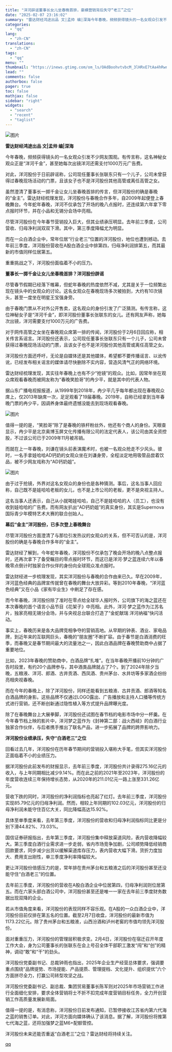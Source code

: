 ```yaml
---
title: "洋河辟谣董事长女儿坐春晚首排，豪横营销背后失守“老三”之位"
date: "2025-02-07 23:16:02"
summary: "雷达财经鸿途出品 文|孟帅 编|深海今年春晚，频频获得镜头的一名女观众引发不少网友围观。有传言称，这..."
categories:
  - "qq"
lang:
  - "zh-CN"
translations:
  - "zh-CN"
tags:
  - "qq"
menu: ""
thumbnail: "https://inews.gtimg.com/om_ls/OAdBoohvtvbcM_3lHRxE7tAa4hRwnCuW-LqHUm6Umv3GsAA_640360/0"
lead: ""
comments: false
authorbox: false
pager: true
toc: false
mathjax: false
sidebar: "right"
widgets:
  - "search"
  - "recent"
  - "taglist"
---
```


![图片](https://inews.gtimg.com/news_bt/OThpeTvEmtLsrznxfC8Ec6YnhRLiqJrdK-clx1ezzdud8AA/641)

**雷达财经鸿途出品 文|孟帅 编|深海**

今年春晚，频频获得镜头的一名女观众引发不少网友围观。有传言称，这名神秘女观众正是“洋河千金”，甚至她每次出镜洋河还需支付1000万元广告费。

对此，洋河股份于日前辟谣称，公司现任董事长张联东只有一个儿子，公司未曾获得过春晚现场活动的门票，且该女子也不是洋河股份其他高管或离任高管之女。

虽然澄清了董事长一掷千金让女儿坐春晚首排的传言，但洋河股份的确是春晚的“金主”。雷达财经梳理发现，洋河股份与春晚合作多年，自2009年起便登上春晚舞台。今年蛇年春晚，洋河不仅承包了开场的晚八点报时，还连续第六年拿下零点报时环节，并在小品和无锡分会场中亮相。

尽管洋河股份在今年春节营销投入巨大，但其业绩承压明显。去年前三季度，公司营收、归母净利润双双下滑。其中，第三季度降幅尤为明显。

而在一众白酒企业中，常年位居“行业老三”位置的洋河股份，地位也遭到撼动。去年前三季度，洋河股份营收在A股白酒企业中排第四，归母净利润排第五，而其最新的市值同样位居第五。

重重挑战之下，洋河股份面临着不小的压力。

**董事长一掷千金让女儿坐春晚首排？洋河股份辟谣**

尽管春节假期已经落下帷幕，但蛇年春晚的热度依然不减，尤其是关于一位频繁出现在镜头中的女观众的讨论。这名女观众在春晚现场多次被拍到，大约有10次镜头，甚至一度坐在明星王宝强身旁。

由于春晚门票从不对外公开售卖，这名观众的身份引发了广泛猜测。有传言称，这位神秘女子是“洋河千金”，即洋河股份董事长张联东的女儿。还有网友声称，她每次出镜，洋河需要支付1000万元的广告费。

对于网传高管之女坐在春晚观众席第一排的传闻，洋河股份于2月6日回应称，相关传言系谣言。洋河股份还表示，公司现任董事长张联东只有一个儿子，公司未曾获得过春晚现场活动的门票，且该女子也不是洋河股份其他高管或离任高管之女。

洋河股份方面还呼吁，无论是自媒体还是其他媒体，希望都不要传播谣言、以讹传讹，已经发布相关谣言的媒体请尽快删除不实内容，营造风清气正的网络环境。

雷达财经梳理发现，其实往年春晚上也有不少“抢镜”的观众。比如，因常年坐在观众席观看春晚而被网友称为“春晚笑脸哥”的冉少平，就是其中的代表人物。

据山东广播电视报报道，从1999年到2018年，冉少平几乎每年都出现在春晚观众席上，仅2013年缺席一次，足足观看了19届春晚。2019年，自称已经拿到当年春晚门票的冉少平，因调养身体最终遗憾没能去到现场观看春晚。

![图片](https://inews.gtimg.com/news_bt/OSFOQt3ASgIt19waWsCZxCiHQfSumIUn3bPiNG9UsnEGkAA/641)

值得一提的是，“笑脸哥”除了是春晚的铁杆粉丝外，他还有个商人的身份。天眼查显示，冉少平是北京奥博玉屏文化传播有限公司的法定代表人，该公司由其全资控股，不过该公司已于2009年11月被吊销。

而就在上一年春晚，刘谦在镜头前表演魔术时，也被一名观众抢走不少风头。彼时，一名手拿娃哈哈AD钙奶的女观众坐在刘谦身旁，全程淡定地用吸管品尝着饮品，被不少网友戏称为“AD钙奶姐”。

![图片](https://inews.gtimg.com/news_bt/OX2UM3p5kn4PljHWR4Y0Dc92yv46-k4z6WiuMWi4OvzbEAA/641)

由于过于抢镜，外界对这名女观众的身份也是各种猜测。事后，这名当事人回应称，自己既不是娃哈哈老板的女儿，也不是上市公司的老板，更不是央视主持人。

这名当事人还表示，自己从小就喝娃哈哈，自己不是娃哈哈的人（员工），也没有收到娃哈哈的广告费。而有网友扒出“AD钙奶姐”的真实身份，其实是Supernova国际青少年模特艺术大赛的联合创始人。

**幕后“金主”洋河股份，已多次登上春晚舞台**

尽管洋河股份方面澄清了与那位引发热议的女观众的关系，但不可否认的是，洋河股份的确是与春晚合作多年的“金主”。

雷达财经了解到，今年蛇年春晚，洋河股份不仅承包了晚会开场的晚八点整点报时，还再次拿下了备受瞩目的零点报时环节，而这已是洋河·梦之蓝连续六年以春晚零点倒计时独家合作伙伴的身份向全球观众准点报时。

雷达财经进一步梳理发现，其实洋河股份与春晚的合作由来已久。早在2009年，洋河蓝色经典的品牌宣传就曾在春晚的舞台大放异彩。等到2010年春晚，“洋河蓝色经典”又在小品《家有毕业生》中刷足了存在感。

而今年春晚，洋河股份除了准时在零点给全球华人报时外，公司旗下的海之蓝还在本次春晚的首个语言小品节目《花架子》中亮相。此外，洋河·梦之蓝作为江苏名片，独家亮相无锡分会场，并与央视总台联合打造了“金蛇献瑞 洋河纳福”快闪活动。

事实上，春晚历来是各大品牌竞相争夺的营销高地。从早期的钟表、酒业、家电品牌，到近年来的互联网巨头，春晚的“朋友圈”不断扩容。由于春节是白酒消费的旺季，而春晚又是春节期间最大的流量池之一，因此白酒品牌在春晚赞助商中占据了重要地位。

比如，2023年春晚的赞助商中，白酒品牌“扎堆”。在当年春晚开播前10分钟的广告时段里，有约20个品牌参与，其中酒类品牌就占了7个。到了2024年除夕当晚，五粮液、洋河、郎酒、古井贡酒、西凤酒、贵州茅台、水井坊等多家酒企纷纷亮相央视春晚。

而在今年的春晚上，除了洋河股份，同样还能看到五粮液、古井贡酒、郎酒等知名白酒品牌的身影。这些品牌不仅通过LOGO露出、广告播放和主持人口播等传统方式进行营销，还不断创新通过隐性植入等方式提升品牌曝光度。

除了在春晚舞台上大展拳脚，洋河股份还试图在春节档的电影市场中分一杯羹。在今年春节档上映的影片中，洋河梦之蓝作为《封神第二部：战火西岐》的白酒行业独家合作伙伴，与后者携手推出了联名产品，进一步拓展了品牌的跨界影响力。

**洋河股份业绩承压，失守“白酒老三”之位**

回看过去几年，洋河股份在历年春节期间的营销投入堪称大手笔，但其实洋河股份正面临着不小的业绩压力。

据洋河股份此前发布的财报显示，去年前三季度，洋河股份共计录得275.16亿元的收入，与上年同期相比减少9.14%。而在此之前的2021年至2023年，洋河股份的年度营收连续三年保持增长态势，从2020年的211.01亿元一路上涨至331.26亿元。

营收下跌的同时，洋河股份的净利润指标也亮起了红灯。去年前三季度，洋河股份实现85.79亿元的归母净利润。然而，相较上年同期的102.03亿元，洋河股份的归母净利润未能守住百亿大关，同比降幅高达15.92%。

具体至单季度来看，去年第三季度，洋河股份的营收和归母净利润指标同比更是分别下滑44.82%、73.03%。

国信证券研报指出，去年第三季度，洋河股份集中释放渠道风险，表内营收降幅较大。第三季度白酒行业需求进一步走弱，省内市场竞争加剧，公司顺势降低经销商回款要求，同步减少出货以缓解渠道库存压力，表内营收大幅下滑。货折力度加大、费用支出刚性，单三季度净利率降幅较大。

更让洋河股份倍感压力的是，常年排在贵州茅台和五粮液之后的洋河股份甚至还没能守住“白酒老三”的位置。

去年前三季度，洋河股份的营收在A股白酒企业中位居第四，归母净利润则位居第五。而在六家头部白酒公司中，洋河股份甚至还是唯一一家在去年前三季度财务数据出现双降的企业。

若从市值角度来看，洋河股份的表现同样不容乐观。在A股的一众白酒企业中，洋河股份目前仅排在第五名的位置。截至2月7日收盘，洋河股份的最新市值为1173.22亿元。除了贵州茅台和五粮液，山西汾酒和泸州老窖的市值均领先洋河股份。

面对重重压力，洋河股份的管理层积极求变。2月4日，洋河股份在宿迁召开年度工作大会，身为公司董事长的张联东在会上号召全体干部职工激发“闯”和“创”的精神，调动“敢”和“干”的劲头。

洋河股份党委副书记、总裁钟雨也指出，2025年企业生产经营总体要求，强调要重点围绕“品牌提势、市场提能、产品提质、管理提档、文化提升、组织提优”六个方面拼尽全力，打赢公司转型攻坚之战。

洋河股份党委副书记、副总裁、集团贸易董事长陈军则对2025年市场营销工作进行全面细化安排，要求全体营销将士不折不扣完成年度营销目标任务，全力开创营销工作高质量发展新局面。

值得一提的是，有消息称，洋河股份日前发布通知，已暂停接收江苏省内第六代海之蓝的销售订单。对此，洋河方面向媒体确认了该消息。据了解，洋河股份将推第七代海之蓝，还将加强梦之蓝M6+配额管控。

洋河股份未来还能否重返“白酒老三”之位？雷达财经将持续关注。

[qq](https://new.qq.com/rain/a/20250207A09CWM00)
